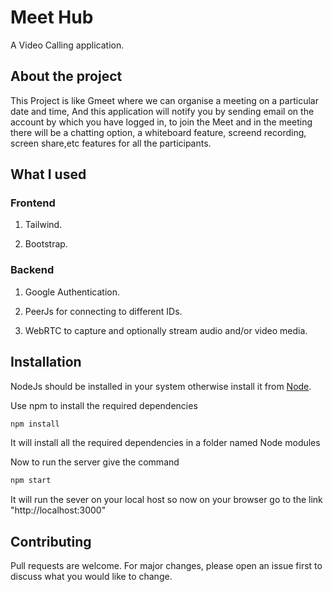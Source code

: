 # Meet Hub

A Video Calling application.

## About the project

This Project is like Gmeet where we can organise a meeting on a particular date and time, And this application will notify you by sending email on the account by which you have logged in, to join the Meet and in the meeting there will be a chatting option, a whiteboard feature, screend recording, screen share,etc features for all the participants.

## What I used
### Frontend
1) Tailwind.

2) Bootstrap.

### Backend

1) Google Authentication.

2) PeerJs for connecting to different IDs.

3) WebRTC to capture and optionally stream audio and/or video media.

## Installation

NodeJs should be installed in your system otherwise install it from [Node](https://nodejs.org/en/download/). 

Use npm to install the required dependencies

```bash
npm install 
```
It will install all the required dependencies in a folder named Node modules

Now to run the server give the command

```bash
npm start
```
It will run the sever on your local host so now on your browser go to the link "http://localhost:3000"

## Contributing
Pull requests are welcome. For major changes, please open an issue first to discuss what you would like to change.
